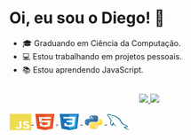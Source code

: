 # Oi, eu sou o Diego! 👋

- 🎓 Graduando em Ciência da Computação.
- 💻 Estou trabalhando em projetos pessoais.
- 📚 Estou aprendendo JavaScript.
##

<div align="center">
  <a href="https://github.com/diegoaccoimbra">
  <img height="180em" src="https://github-readme-stats.vercel.app/api?username=diegoaccoimbra&show_icons=true&theme=gotham&include_all_commits=true&count_private=true&rank_icon=github"/>
  <img height="180em" src="https://github-readme-stats.vercel.app/api/top-langs/?username=diegoaccoimbra&layout=compact&langs_count=7&theme=gotham"/>
</div>
<div style="display: inline_block"><br>
  <img align="center" alt="Diego-Js" height="30" width="40" src="https://raw.githubusercontent.com/devicons/devicon/master/icons/javascript/javascript-plain.svg">
  <img align="center" alt="Diego-HTML" height="30" width="40" src="https://raw.githubusercontent.com/devicons/devicon/master/icons/html5/html5-original.svg">
  <img align="center" alt="Diego-CSS" height="30" width="40" src="https://raw.githubusercontent.com/devicons/devicon/master/icons/css3/css3-original.svg">
  <img align="center" alt="Diego-Python" height="30" width="40" src="https://raw.githubusercontent.com/devicons/devicon/master/icons/python/python-original.svg">
  <img align="center" alt="Diego-MySQL" height="30" width="40" src="https://raw.githubusercontent.com/devicons/devicon/master/icons/mysql/mysql-plain.svg">
</div>

##
